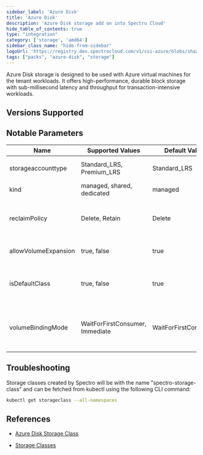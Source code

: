 ```yaml
---
sidebar_label: 'Azure Disk'
title: 'Azure Disk'
description: 'Azure Disk storage add on into Spectro Cloud'
hide_table_of_contents: true
type: "integration"
category: ['storage', 'amd64']
sidebar_class_name: "hide-from-sidebar"
logoUrl: 'https://registry.dev.spectrocloud.com/v1/csi-azure/blobs/sha256:0787b7943741181181823079533cd363884a28aa0651715ea43408bdc77a5c51?type=image/png'
tags: ["packs", "azure-disk", "storage"]
---
```



Azure Disk storage is designed to be used with Azure virtual machines for the tenant workloads. It offers high-performance, durable block storage with sub-millisecond latency and throughput for transaction-intensive workloads.


## Versions Supported

<Tabs queryString="versions">

<TabItem label="1.20.x" value="1.20.x">


</TabItem>
<TabItem label="1.0.x" value="1.0.x">


</TabItem>
</Tabs>

## Notable Parameters

| Name | Supported Values | Default Value | Description |
| --- | --- | --- | --- |
| storageaccounttype | Standard_LRS, Premium_LRS | Standard_LRS | The storage account type to use |
| kind | managed, shared, dedicated | managed | The disk kind |
| reclaimPolicy | Delete, Retain | Delete | Defines whether volumes will be retained or deleted |
| allowVolumeExpansion | true, false | true | Flag to allow resizing volume |
| isDefaultClass  | true, false | true | Flag to denote if this StorageClass will be the default |
| volumeBindingMode | WaitForFirstConsumer, Immediate | WaitForFirstConsumer | Controls when volumeBinding and dynamic provisioning should happen |



## Troubleshooting

Storage classes created by Spectro will be with the name "spectro-storage-class" and can be fetched from kubectl using the following CLI command:

```bash
kubectl get storageclass --all-namespaces
```


## References

- [Azure Disk Storage Class](https://kubernetes.io/docs/concepts/storage/storage-classes/#azure-disk-storage-class)

- [Storage Classes](https://kubernetes.io/docs/concepts/storage/storage-classes)


